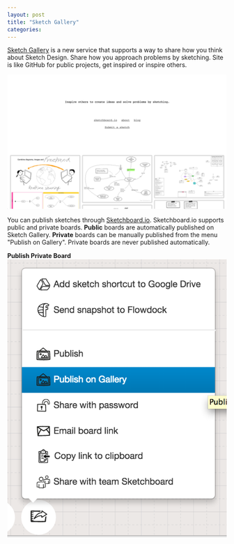 ```yaml
---
layout: post
title: "Sketch Gallery"
categories: 
---
```



[Sketch Gallery](https://gallery.sketchboard.me) is a new service that supports a way to share how you think about Sketch Design. Share how you approach problems by sketching. Site is like GitHub for public projects, get inspired or inspire others.

![Sketch Gallery](/img/sketch-gallery.png)

You can publish sketches through <a href="https://sketchboard.me" target="_blank">Sketchboard.io</a>. 
Sketchboard.io supports public and private boards. <strong>Public</strong> boards are automatically published on Sketch Gallery. <strong>Private</strong> boards can be manually published from the menu "Publish on Gallery". Private boards are never published automatically.

**Publish Private Board**
![Publish on Gallery](/img/publish-on-gallery.png)
